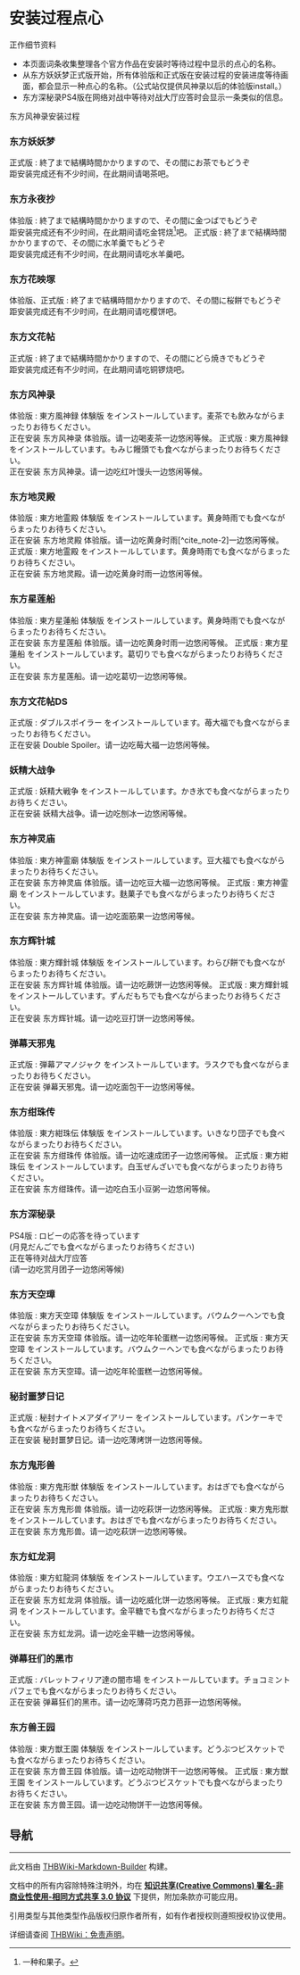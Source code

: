 # 安装过程点心

<!-- source html: G:\repos\THBWiki-Markdown-Builder\THBWikiMarkdown\Temp\main\1\15\ns0%3A%E5%AE%89%E8%A3%85%E8%BF%87%E7%A8%8B%E7%82%B9%E5%BF%83.html -->

正作细节资料

- 本页面词条收集整理各个官方作品在安装时等待过程中显示的点心的名称。
- 从东方妖妖梦正式版开始，所有体验版和正式版在安装过程的安装进度等待画面，都会显示一种点心的名称。（公式站仅提供风神录以后的体验版install。）
- 东方深秘录PS4版在网络对战中等待对战大厅应答时会显示一条类似的信息。

  
  

  

[](./文件-东方风神录安装过程.jpg.md)  [](./文件-东方风神录安装过程.jpg.md)东方风神录安装过程

### 东方妖妖梦
正式版
: 終了まで結構時間かかりますので、その間にお茶でもどうぞ  
距安装完成还有不少时间，在此期间请喝茶吧。


### 东方永夜抄
体验版
: 終了まで結構時間かかりますので、その間に金つばでもどうぞ  
距安装完成还有不少时间，在此期间请吃金锷烧[^cite_note-1]吧。
正式版
: 終了まで結構時間かかりますので、その間に水羊羹でもどうぞ  
距安装完成还有不少时间，在此期间请吃水羊羹吧。


### 东方花映塚
体验版、正式版
: 終了まで結構時間かかりますので、その間に桜餅でもどうぞ  
距安装完成还有不少时间，在此期间请吃樱饼吧。


### 东方文花帖
正式版
: 終了まで結構時間かかりますので、その間にどら焼きでもどうぞ  
距安装完成还有不少时间，在此期间请吃铜锣烧吧。


### 东方风神录
体验版
: 東方風神録 体験版 をインストールしています。麦茶でも飲みながらまったりお待ちください。  
正在安装 东方风神录 体验版。请一边喝麦茶一边悠闲等候。
正式版
: 東方風神録 をインストールしています。もみじ饅頭でも食べながらまったりお待ちください。  
正在安装 东方风神录。请一边吃红叶馒头一边悠闲等候。


### 东方地灵殿
体验版
: 東方地霊殿 体験版 をインストールしています。黄身時雨でも食べながらまったりお待ちください。  
正在安装 东方地灵殿 体验版。请一边吃黄身时雨[^cite_note-2]一边悠闲等候。
正式版
: 東方地霊殿 をインストールしています。黄身時雨でも食べながらまったりお待ちください。  
正在安装 东方地灵殿。请一边吃黄身时雨一边悠闲等候。


### 东方星莲船
体验版
: 東方星蓮船 体験版 をインストールしています。黄身時雨でも食べながらまったりお待ちください。  
正在安装 东方星莲船 体验版。请一边吃黄身时雨一边悠闲等候。
正式版
: 東方星蓮船 をインストールしています。葛切りでも食べながらまったりお待ちください。  
正在安装 东方星莲船。请一边吃葛切一边悠闲等候。


### 东方文花帖DS
正式版
: ダブルスポイラー をインストールしています。苺大福でも食べながらまったりお待ちください。  
正在安装 Double Spoiler。请一边吃莓大福一边悠闲等候。


### 妖精大战争
正式版
: 妖精大戦争 をインストールしています。かき氷でも食べながらまったりお待ちください。  
正在安装 妖精大战争。请一边吃刨冰一边悠闲等候。


### 东方神灵庙
体验版
: 東方神霊廟 体験版 をインストールしています。豆大福でも食べながらまったりお待ちください。  
正在安装 东方神灵庙 体验版。请一边吃豆大福一边悠闲等候。
正式版
: 東方神霊廟 をインストールしています。麩菓子でも食べながらまったりお待ちください。  
正在安装 东方神灵庙。请一边吃面筋果一边悠闲等候。


### 东方辉针城
体验版
: 東方輝針城 体験版 をインストールしています。わらび餅でも食べながらまったりお待ちください。  
正在安装 东方辉针城 体验版。请一边吃蕨饼一边悠闲等候。
正式版
: 東方輝針城 をインストールしています。ずんだもちでも食べながらまったりお待ちください。  
正在安装 东方辉针城。请一边吃豆打饼一边悠闲等候。


### 弹幕天邪鬼
正式版
: 弾幕アマノジャク をインストールしています。ラスクでも食べながらまったりお待ちください。  
正在安装 弹幕天邪鬼。请一边吃面包干一边悠闲等候。


### 东方绀珠传
体验版
: 東方紺珠伝 体験版 をインストールしています。いきなり団子でも食べながらまったりお待ちください。  
正在安装 东方绀珠传 体验版。请一边吃速成团子一边悠闲等候。
正式版
: 東方紺珠伝 をインストールしています。白玉ぜんざいでも食べながらまったりお待ちください。  
正在安装 东方绀珠传。请一边吃白玉小豆粥一边悠闲等候。


### 东方深秘录
PS4版
: ロビーの応答を待っています  
(月見だんごでも食べながらまったりお待ちください)  
正在等待对战大厅应答  
(请一边吃赏月团子一边悠闲等候)


### 东方天空璋
体验版
: 東方天空璋 体験版 をインストールしています。バウムクーヘンでも食べながらまったりお待ちください。  
正在安装 东方天空璋 体验版。请一边吃年轮蛋糕一边悠闲等候。
正式版
: 東方天空璋 をインストールしています。バウムクーヘンでも食べながらまったりお待ちください。  
正在安装 东方天空璋。请一边吃年轮蛋糕一边悠闲等候。


### 秘封噩梦日记
正式版
: 秘封ナイトメアダイアリー をインストールしています。パンケーキでも食べながらまったりお待ちください。  
正在安装 秘封噩梦日记。请一边吃薄烤饼一边悠闲等候。


### 东方鬼形兽
体验版
: 東方鬼形獣 体験版 をインストールしています。おはぎでも食べながらまったりお待ちください。  
正在安装 东方鬼形兽 体验版。请一边吃萩饼一边悠闲等候。
正式版
: 東方鬼形獣 をインストールしています。おはぎでも食べながらまったりお待ちください。  
正在安装 东方鬼形兽。请一边吃萩饼一边悠闲等候。


### 东方虹龙洞
体验版
: 東方虹龍洞 体験版 をインストールしています。ウエハースでも食べながらまったりお待ちください。  
正在安装 东方虹龙洞 体验版。请一边吃威化饼一边悠闲等候。
正式版
: 東方虹龍洞 をインストールしています。金平糖でも食べながらまったりお待ちください。  
正在安装 东方虹龙洞。请一边吃金平糖一边悠闲等候。


### 弹幕狂们的黑市
正式版
: バレットフィリア達の闇市場 をインストールしています。チョコミントパフェでも食べながらまったりお待ちください。  
正在安装 弹幕狂们的黑市。请一边吃薄荷巧克力芭菲一边悠闲等候。


### 东方兽王园
体验版
: 東方獣王園 体験版 をインストールしています。どうぶつビスケットでも食べながらまったりお待ちください。  
正在安装 东方兽王园 体验版。请一边吃动物饼干一边悠闲等候。
正式版
: 東方獣王園 をインスト一ルしています。どうぶつビスケットでも食べながらまったりお待ちください。  
正在安装 东方兽王园。请一边吃动物饼干一边悠闲等候。


[^cite_note-1]: 一种和果子。


## 导航
  
  





---

此文档由 [THBWiki-Markdown-Builder](https://github.com/Delsin-Yu/THBWiki-Markdown-Builder) 构建。

文档中的所有内容除特殊注明外，均在 [**知识共享(Creative Commons) 署名-非商业性使用-相同方式共享 3.0 协议**](https://creativecommons.org/licenses/by-sa/3.0/deed.zh-hans) 下提供，附加条款亦可能应用。

引用类型与其他类型作品版权归原作者所有，如有作者授权则遵照授权协议使用。

详细请查阅 [THBWiki：免责声明](https://thbwiki.cc/THBWiki:%E5%85%8D%E8%B4%A3%E5%A3%B0%E6%98%8E)。

